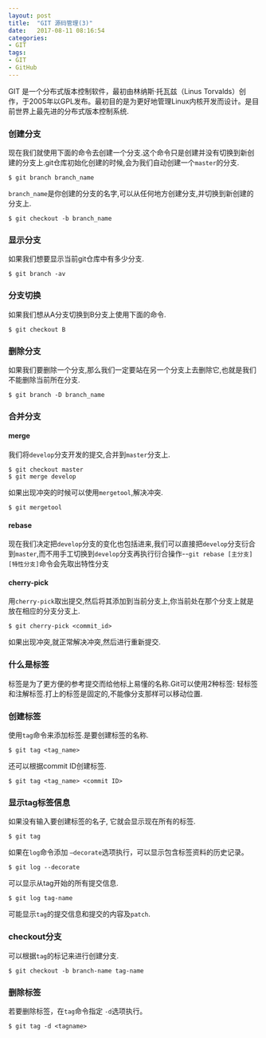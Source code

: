 ```yaml
---
layout: post
title:  "GIT 源码管理(3)"
date:   2017-08-11 08:16:54
categories:
- GIT
tags:
- GIT
- GitHub
---
```



GIT 是一个分布式版本控制软件，最初由林纳斯·托瓦兹（Linus Torvalds）创作，于2005年以GPL发布。最初目的是为更好地管理Linux内核开发而设计。是目前世界上最先进的分布式版本控制系统.



### 创建分支

现在我们就使用下面的命令去创建一个分支.这个命令只是创建并没有切换到新创建的分支上.git仓库初始化创建的时候,会为我们自动创建一个`master`的分支.

```
$ git branch branch_name
```

`branch_name`是你创建的分支的名字,可以从任何地方创建分支,并切换到新创建的分支上.

```
$ git checkout -b branch_name
```

### 显示分支

如果我们想要显示当前git仓库中有多少分支.

```
$ git branch -av
```

### 分支切换

如果我们想从A分支切换到B分支上使用下面的命令.

```
$ git checkout B
```

### 删除分支

如果我们要删除一个分支,那么我们一定要站在另一个分支上去删除它,也就是我们不能删除当前所在分支.

```
$ git branch -D branch_name
```

### 合并分支

#### merge

我们将`develop`分支开发的提交,合并到`master`分支上.

```
$ git checkout master
$ git merge develop
```

如果出现冲突的时候可以使用`mergetool`,解决冲突.

```
$ git mergetool
```

#### rebase

现在我们决定把`develop`分支的变化也包括进来,我们可以直接把`develop`分支衍合到`master`,而不用手工切换到`develop`分支再执行衍合操作--`git rebase [主分支] [特性分支]`命令会先取出特性分支

#### cherry-pick

用`cherry-pick`取出提交,然后将其添加到当前分支上,你当前处在那个分支上就是放在相应的分支分支上.

```
$ git cherry-pick <commit_id>
```

如果出现冲突,就正常解决冲突,然后进行重新提交.

### 什么是标签

标签是为了更方便的参考提交而给他标上易懂的名称.Git可以使用2种标签: 轻标签和注解标签.打上的标签是固定的,不能像分支那样可以移动位置.

### 创建标签

使用`tag`命令来添加标签.是要创建标签的名称.

```
$ git tag <tag_name>
```

还可以根据commit ID创建标签.

```
$ git tag <tag_name> <commit ID>
```

### 显示tag标签信息

如果没有输入要创建标签的名子, 它就会显示现在所有的标签.

```
$ git tag
```

如果在`log`命令添加 `–decorate`选项执行，可以显示包含标签资料的历史记录。

```
$ git log --decorate
```

可以显示从tag开始的所有提交信息.

```
$ git log tag-name
```

可能显示`tag`的提交信息和提交的内容及`patch`.

### checkout分支

可以根据`tag`的标记来进行创建分支.

```
$ git checkout -b branch-name tag-name
```

### 删除标签

若要删除标签，在`tag`命令指定 `-d`选项执行。

```
$ git tag -d <tagname>
```
